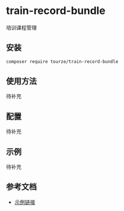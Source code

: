 # train-record-bundle

培训课程管理

## 安装

```bash
composer require tourze/train-record-bundle
```

## 使用方法

待补充

## 配置

待补充

## 示例

待补充

## 参考文档

- [示例链接](https://example.com)
